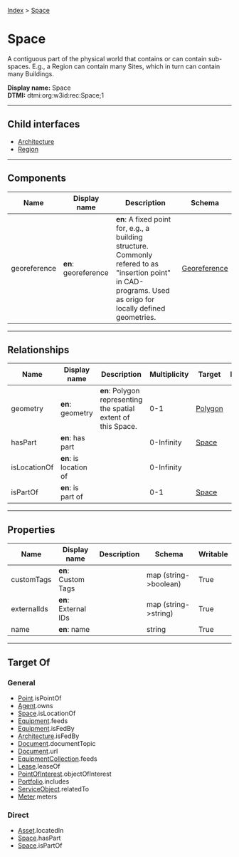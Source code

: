 [Index](../index.md) > [Space](#)
# Space

A contiguous part of the physical world that contains or can contain sub-spaces. E.g., a Region can contain many Sites, which in turn can contain many Buildings.


**Display name:** Space<br />
**DTMI:** dtmi:org:w3id:rec:Space;1

---

## Child interfaces
* [Architecture](Architecture/Architecture.md)
* [Region](Region.md)

---

## Components

|Name|Display name|Description|Schema|
|-|-|-|-|
|georeference|**en**: georeference|**en**: A fixed point for, e.g., a building structure. Commonly refered to as "insertion point" in CAD-programs. Used as origo for locally defined geometries.|[Georeference](../Information/Georeference.md)|

---

## Relationships

|Name|Display name|Description|Multiplicity|Target|Properties|Writable|
|-|-|-|-|-|-|-|
|geometry|**en**: geometry|**en**: Polygon representing the spatial extent of this Space.|0-1|[Polygon](../Information/Geometry/Polygon.md)||True|
|hasPart|**en**: has part||0-Infinity|[Space](#)||True|
|isLocationOf|**en**: is location of||0-Infinity|||True|
|isPartOf|**en**: is part of||0-1|[Space](#)||True|

---

## Properties

|Name|Display name|Description|Schema|Writable|
|-|-|-|-|-|
|customTags|**en**: Custom Tags||map (string->boolean)|True|
|externalIds|**en**: External IDs||map (string->string)|True|
|name|**en**: name||string|True|

---

## Target Of
### General
* [Point](../Point/Point.md).isPointOf
* [Agent](../Agent/Agent.md).owns
* [Space](#).isLocationOf
* [Equipment](../Asset/Equipment/Equipment.md).feeds
* [Equipment](../Asset/Equipment/Equipment.md).isFedBy
* [Architecture](Architecture/Architecture.md).isFedBy
* [Document](../Information/Document/Document.md).documentTopic
* [Document](../Information/Document/Document.md).url
* [EquipmentCollection](../Collection/Equipment-.md).feeds
* [Lease](../Event/Lease.md).leaseOf
* [PointOfInterest](../Information/PointOfInterest.md).objectOfInterest
* [Portfolio](../Collection/Portfolio.md).includes
* [ServiceObject](../Information/ServiceObject/ServiceObject.md).relatedTo
* [Meter](../Asset/Equipment/Meter/Meter.md).meters
### Direct
* [Asset](../Asset/Asset.md).locatedIn
* [Space](#).hasPart
* [Space](#).isPartOf
